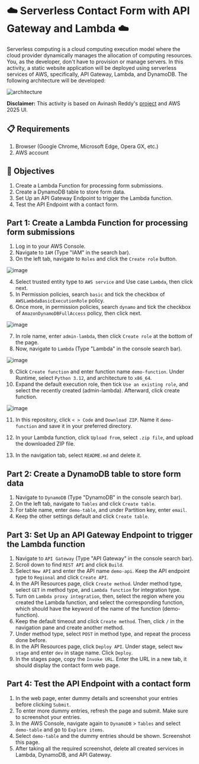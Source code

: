 # ☁️ Serverless Contact Form with API Gateway and Lambda ☁️

Serverless computing is a cloud computing execution model where the cloud provider dynamically manages the allocation of computing resources. You, as the developer, don't have to provision or manage servers. In this activity, a static website application will be deployed using serverless services of AWS, specifically, API Gateway, Lambda, and DynamoDB. The following architecture will be developed:

![architecture](https://github.com/user-attachments/assets/40b19137-337f-4b3c-8fab-8a776f00a3de)

**Disclaimer:** This activity is based on Avinash Reddy's [project](https://www.youtube.com/watch?v=dsH2QC6O3Gg) and AWS 2025 UI.

## 📋 Requirements
1. Browser (Google Chrome, Microsoft Edge, Opera GX, etc.)
2. AWS account

## 🎯 Objectives
1. Create a Lambda Function for processing form submissions.
2. Create a DynamoDB table to store form data.
3. Set Up an API Gateway Endpoint to trigger the Lambda function.
5. Test the API Endpoint with a contact form.

## Part 1: Create a Lambda Function for processing form submissions
1. Log in to your AWS Console.
2. Navigate to `IAM` (Type "IAM" in the search bar).
3. On the left tab, navigate to `Roles` and click the `Create role` button.

![image](https://github.com/user-attachments/assets/2b00c74b-bcff-4727-9c10-7352d2994f5d)

4. Select trusted entity type to `AWS service` and Use case `Lambda`, then click next.
5. In Permission policies, search `basic` and tick the checkbox of `AWSLambdaBasicExecutionRole` policy.
6. Once more, in permission policies, search `dynamo` and tick the checkbox of `AmazonDynamoDBFullAccess` policy, then click next.

![image](https://github.com/user-attachments/assets/e842893b-610d-4ce0-bbef-2048e5412b50)

7. In role name, enter `admin-lambda`, then click `Create role` at the bottom of the page.
8. Now, navigate to `Lambda` (Type "Lambda" in the console search bar). 

![image](https://github.com/user-attachments/assets/9b3dbf56-be60-4867-a2f1-c0af677fb13d)

9. Click `Create function` and enter function name `demo-function`. Under Runtime, select `Python 3.12`, and architecture to `x86_64`.
10. Expand the default execution role, then tick `Use an existing role`, and select the recently created (admin-lambda). Afterward, click create function.

![image](https://github.com/user-attachments/assets/335fe3da-d4a7-4413-a4a5-29ee8817b999)

11. In this repository, click ` < > Code ` and `Download ZIP`. Name it `demo-function` and save it in your preferred directory.



12. In your Lambda function, click `Upload from`, select `.zip file`, and upload the downloaded ZIP file.
13. In the navigation tab, select `README.md` and delete it.

## Part 2: Create a DynamoDB table to store form data
1. Navigate to `DynamoDB` (Type "DynamoDB" in the console search bar).
2. On the left tab, navigate to `Tables` and click `Create table`.
3. For table name, enter `demo-table`, and under Partition key, enter `email`. 
4. Keep the other settings default and click `Create table`.

## Part 3: Set Up an API Gateway Endpoint to trigger the Lambda function
1. Navigate to `API Gateway` (Type "API Gateway" in the console search bar).
2. Scroll down to find `REST API` and click `Build`.
3. Select `New API` and enter the API name `demo-api`. Keep the API endpoint type to `Regional` and click `Create API`.
4. In the API Resources page, click `Create method`. Under method type, select `GET` in method type, and `Lambda function` for integration type.
5. Turn on `Lambda proxy integration`, then, select the region where you created the Lambda function, and select the corresponding function, which should have the keyword of the name of the function (demo-function).
6. Keep the default timeout and click `Create method`. Then, click `/` in the navigation pane and create another method.
7. Under method type, select `POST` in method type, and repeat the process done before.
8. In the API Resources page, click `Deploy API`. Under stage, select `New stage` and enter `dev` in stage name. Click `Deploy`.
9. In the stages page, copy the `Invoke URL`. Enter the URL in a new tab, it should display the contact form web page.

## Part 4: Test the API Endpoint with a contact form
1. In the web page, enter dummy details and screenshot your entries before clicking `Submit`. 
2. To enter more dummy entries, refresh the page and submit. Make sure to screenshot your entries.
3. In the AWS Console, navigate again to `DynamoDB` > `Tables` and select `demo-table` and go to `Explore items`.
4. Select `demo-table` and the dummy entries should be shown. Screenshot this page.
5. After taking all the required screenshot, delete all created services in Lambda, DynamoDB, and API Gateway.
